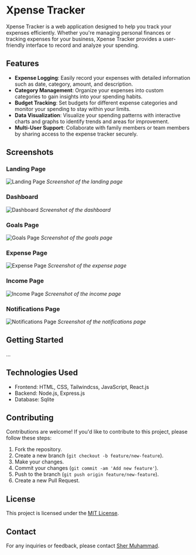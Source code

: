 # Xpense Tracker

Xpense Tracker is a web application designed to help you track your expenses efficiently. Whether you're managing personal finances or tracking expenses for your business, Xpense Tracker provides a user-friendly interface to record and analyze your spending.

## Features

- **Expense Logging**: Easily record your expenses with detailed information such as date, category, amount, and description.
- **Category Management**: Organize your expenses into custom categories to gain insights into your spending habits.
- **Budget Tracking**: Set budgets for different expense categories and monitor your spending to stay within your limits.
- **Data Visualization**: Visualize your spending patterns with interactive charts and graphs to identify trends and areas for improvement.
- **Multi-User Support**: Collaborate with family members or team members by sharing access to the expense tracker securely.

## Screenshots

### Landing Page
![Landing Page](https://github.com/SherMuhammadgithub/xpense-tracker-app/blob/master/Frontend/src/assets/Images/Screenshot%202024-05-13%20201756.png?raw=true)
*Screenshot of the landing page*

### Dashboard
![Dashboard](https://github.com/SherMuhammadgithub/xpense-tracker-app/blob/master/Frontend/src/assets/Images/Screenshot%202024-05-13%20202122.png?raw=true)
*Screenshot of the dashboard*

### Goals Page
![Goals Page](https://github.com/SherMuhammadgithub/xpense-tracker-app/blob/master/Frontend/src/assets/Images/Screenshot%202024-05-13%20202148.png?raw=true)
*Screenshot of the goals page*

### Expense Page
![Expense Page](https://github.com/SherMuhammadgithub/xpense-tracker-app/blob/master/Frontend/src/assets/Images/Screenshot%202024-05-13%20202209.png?raw=true)
*Screenshot of the expense page*

### Income Page
![Income Page](https://github.com/SherMuhammadgithub/xpense-tracker-app/blob/master/Frontend/src/assets/Images/Screenshot%202024-05-13%20202232.png?raw=true)
*Screenshot of the income page*

### Notifications Page
![Notifications Page](https://github.com/SherMuhammadgithub/xpense-tracker-app/blob/master/Frontend/src/assets/Images/Screenshot%202024-05-13%20202443.png?raw=true)
*Screenshot of the notifications page*

## Getting Started

...

## Technologies Used

- Frontend: HTML, CSS, Tailwindcss, JavaScript, React.js
- Backend: Node.js, Express.js
- Database: Sqlite 

## Contributing

Contributions are welcome! If you'd like to contribute to this project, please follow these steps:

1. Fork the repository.
2. Create a new branch (`git checkout -b feature/new-feature`).
3. Make your changes.
4. Commit your changes (`git commit -am 'Add new feature'`).
5. Push to the branch (`git push origin feature/new-feature`).
6. Create a new Pull Request.

## License

This project is licensed under the [MIT License](LICENSE).

## Contact

For any inquiries or feedback, please contact [Sher Muhammad](mailto:muhammadiqbalshermuhammad@gmail.com).
